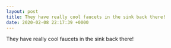 ```yaml
---
layout: post
title: They have really cool faucets in the sink back there!
date: 2020-02-08 22:17:39 +0000
---
```


They have really cool faucets in the sink back there!


